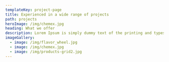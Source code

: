 ```yaml
---
templateKey: project-page
title: Experienced in a wide range of projects
path: projects
heroImage: /img/chemex.jpg
heading: What we offer
description: Lorem Ipsum is simply dummy text of the printing and typesetting industry. Lorem Ipsum has been the industry's standard dummy text ever since the 1500s, when an unknown printer took a galley of type and scrambled it to make a type specimen book. It has survived not only five centuries, but also the leap into electronic typesetting, remaining essentially unchanged. It was popularised in the 1960s with the release of Letraset sheets containing Lorem Ipsum passages, and more recently with desktop publishing software like Aldus PageMaker including versions of Lorem Ipsum
imageGallery:
  - image: /img/flavor_wheel.jpg
  - image: /img/chemex.jpg
  - image: /img/products-grid2.jpg
---
```


